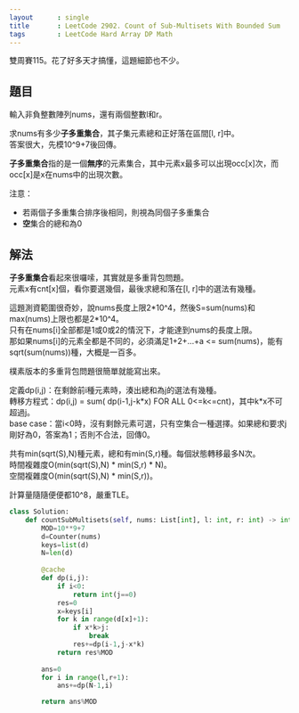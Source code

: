 ```yaml
---
layout      : single
title       : LeetCode 2902. Count of Sub-Multisets With Bounded Sum
tags        : LeetCode Hard Array DP Math
---
```

雙周賽115。花了好多天才搞懂，這題細節也不少。  

## 題目

輸入非負整數陣列nums，還有兩個整數l和r。  

求nums有多少**子多重集合**，其子集元素總和正好落在區間[l, r]中。  
答案很大，先模10^9+7後回傳。  

**子多重集合**指的是一個**無序**的元素集合，其中元素x最多可以出現occ[x]次，而occ[x]是x在nums中的出現次數。  

注意：  

- 若兩個子多重集合排序後相同，則視為同個子多重集合
- **空**集合的總和為0  

## 解法

**子多重集合**看起來很囉嗦，其實就是多重背包問題。  
元素x有cnt[x]個，看你要選幾個，最後求總和落在[l, r]中的選法有幾種。  

這題測資範圍很奇妙，說nums長度上限2\*10^4，然後S=sum(nums)和max(nums)上限也都是2\*10^4。  
只有在nums[i]全部都是1或0或2的情況下，才能達到nums的長度上限。  
那如果nums[i]的元素全都是不同的，必須滿足1+2+...+a <= sum(nums)，能有sqrt(sum(nums))種，大概是一百多。  

樸素版本的多重背包問題很簡單就能寫出來。  

定義dp(i,j)：在剩餘前i種元素時，湊出總和為j的選法有幾種。  
轉移方程式：dp(i,j) = sum( dp(i-1,j-k\*x) FOR ALL 0<=k<=cnt)，其中k\*x不可超過j。  
base case：當i<0時，沒有剩餘元素可選，只有空集合一種選擇。如果總和要求j剛好為0，答案為1；否則不合法，回傳0。  

共有min(sqrt(S),N)種元素，總和有min(S,r)種。每個狀態轉移最多N次。  
時間複雜度O(min(sqrt(S),N) \* min(S,r) \* N)。  
空間複雜度O(min(sqrt(S),N) \* min(S,r))。  

計算量隨隨便便都10^8，嚴重TLE。  

```python
class Solution:
    def countSubMultisets(self, nums: List[int], l: int, r: int) -> int:
        MOD=10**9+7
        d=Counter(nums)
        keys=list(d)
        N=len(d)
        
        @cache
        def dp(i,j):
            if i<0:
                return int(j==0)
            res=0
            x=keys[i]
            for k in range(d[x]+1):
                if x*k>j:
                    break
                res+=dp(i-1,j-x*k)
            return res%MOD
     
        ans=0
        for i in range(l,r+1):
            ans+=dp(N-1,i)

        return ans%MOD
```
